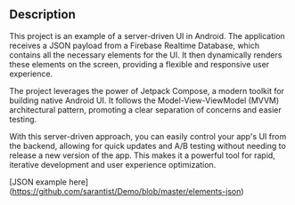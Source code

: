 ## Description

This project is an example of a server-driven UI in Android. The application receives a JSON payload from a Firebase Realtime Database, which contains all the necessary elements for the UI. It then dynamically renders these elements on the screen, providing a flexible and responsive user experience.

The project leverages the power of Jetpack Compose, a modern toolkit for building native Android UI. It follows the Model-View-ViewModel (MVVM) architectural pattern, promoting a clear separation of concerns and easier testing.

With this server-driven approach, you can easily control your app's UI from the backend, allowing for quick updates and A/B testing without needing to release a new version of the app. This makes it a powerful tool for rapid, iterative development and user experience optimization.

[JSON example here] (https://github.com/sarantist/Demo/blob/master/elements-json)
